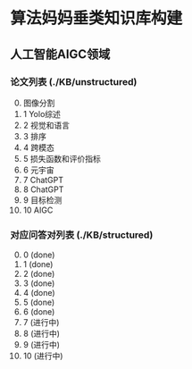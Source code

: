 # 算法妈妈垂类知识库构建

## 人工智能AIGC领域
### 论文列表 (./KB/unstructured)

0. 图像分割
1. 1 Yolo综述
2. 2 视觉和语言
3. 3 排序
4. 4 跨模态
5. 5 损失函数和评价指标
6. 6 元宇宙
7. 7 ChatGPT
8. 8 ChatGPT
9. 9 目标检测
10. 10 AIGC

### 对应问答对列表 (./KB/structured)

0. 0 (done)
1. 1 (done)
2. 2 (done)
3. 3 (done)
4. 4 (done)
5. 5 (done)
6. 6 (done)
7. 7 (进行中)
8. 8 (进行中)
9. 9 (进行中)
10. 10 (进行中)